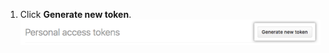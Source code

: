 1. Click **Generate new token**.
   ![Generate new token button](/assets/images/help/settings/generate_new_token.png)
